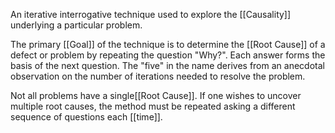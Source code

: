 An iterative interrogative technique used to explore the [[Causality]] underlying a particular problem.

The primary [[Goal]] of the technique is to determine the [[Root Cause]] of a defect or problem by repeating the question "Why?". Each answer forms the basis of the next question. The "five" in the name derives from an anecdotal observation on the number of iterations needed to resolve the problem.

Not all problems have a single[[Root Cause]]. If one wishes to uncover multiple root causes, the method must be repeated asking a different sequence of questions each [[time]].

